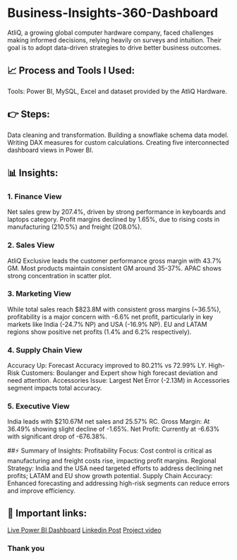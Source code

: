 # Business-Insights-360-Dashboard
AtliQ, a growing global computer hardware company, faced challenges making informed decisions, relying heavily on surveys and intuition. Their goal is to adopt data-driven strategies to drive better business outcomes.

## 📈 Process and Tools I Used:
Tools: Power BI, MySQL, Excel and dataset provided by the AtliQ Hardware.

## 👉 Steps:
Data cleaning and transformation.
Building a snowflake schema data model.
Writing DAX measures for custom calculations.
Creating five interconnected dashboard views in Power BI.

## 📊 Insights:
### 1. Finance View
Net sales grew by 207.4%, driven by strong performance in keyboards and laptops category.
Profit margins declined by 1.65%, due to rising costs in manufacturing (210.5%) and freight (208.0%).

### 2. Sales View
AtliQ Exclusive leads the customer performance gross margin with 43.7% GM.
Most products maintain consistent GM around 35-37%.
APAC shows strong concentration in scatter plot.

### 3. Marketing View
While total sales reach $823.8M with consistent gross margins (~36.5%), profitability is a major concern with -6.6% net profit, particularly in key markets like India (-24.7% NP) and USA (-16.9% NP).
EU and LATAM regions show positive net profits (1.4% and 6.2% respectively).

### 4. Supply Chain View
Accuracy Up: Forecast Accuracy improved to 80.21% vs 72.99% LY.
High-Risk Customers: Boulanger and Expert show high forecast deviation and need attention.
Accessories Issue: Largest Net Error (-2.13M) in Accessories segment impacts total accuracy.

### 5. Executive View
India leads with $210.67M net sales and 25.57% RC.
Gross Margin: At 36.49% showing slight decline of -1.65%.
Net Profit: Currently at -6.63% with significant drop of -676.38%.

##⚡ Summary of Insights:
Profitability Focus: Cost control is critical as manufacturing and freight costs rise, impacting profit margins.
Regional Strategy: India and the USA need targeted efforts to address declining net profits; LATAM and EU show growth potential.
Supply Chain Accuracy: Enhanced forecasting and addressing high-risk segments can reduce errors and improve efficiency.

## 🔗 Important links:
[Live Power BI Dashboard](https://app.powerbi.com/view?r=eyJrIjoiN2FlZmVlYTMtZDVmMi00MGQ5LTlhMWMtYTJlZGZmMzRhODJlIiwidCI6ImM2ZTU0OWIzLTVmNDUtNDAzMi1hYWU5LWQ0MjQ0ZGM1YjJjNCJ9)
[Linkedin Post](https://www.linkedin.com/posts/saurabhchunekar_hello-linkedin-community-i-am-very-excited-activity-7281993003143958528-3k91?utm_source=share&utm_medium=member_desktop)
[Project video](https://www.youtube.com/embed/-yqsKL119HY?si=9iJaEZtGrYcZfWq5)

### Thank you
